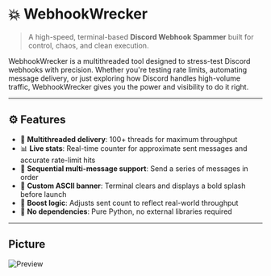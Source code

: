 # 💥 WebhookWrecker

> A high-speed, terminal-based **Discord Webhook Spammer** built for control, chaos, and clean execution.

WebhookWrecker is a multithreaded tool designed to stress-test Discord webhooks with precision. Whether you're testing rate limits, automating message delivery, or just exploring how Discord handles high-volume traffic, WebhookWrecker gives you the power and visibility to do it right.

---

## ⚙️ Features

- 🚀 **Multithreaded delivery**: 100+ threads for maximum throughput
- 📊 **Live stats**: Real-time counter for approximate sent messages and accurate rate-limit hits
- 🔁 **Sequential multi-message support**: Send a series of messages in order
- 🎨 **Custom ASCII banner**: Terminal clears and displays a bold splash before launch
- 🧠 **Boost logic**: Adjusts sent count to reflect real-world throughput
- 🧼 **No dependencies**: Pure Python, no external libraries required

---

## Picture
![Preview]([https://i.imgur.com/yourimage.png](https://imgur.com/a/oWjMYRE))

